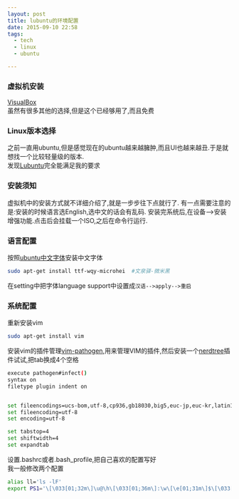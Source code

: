 ```yaml
---
layout: post
title: lubuntu的环境配置
date: 2015-09-10 22:58
tags:
  - tech
  - linux
  - ubuntu

---
```


### 虚拟机安装

[VisualBox](https://www.virtualbox.org)  
虽然有很多其他的选择,但是这个已经够用了,而且免费

### Linux版本选择
之前一直用ubuntu,但是感觉现在的ubuntu越来越臃肿,而且UI也越来越丑.于是就想找一个比较轻量级的版本.  
发现[Lubuntu](http://lubuntu.net/)完全能满足我的要求

### 安装须知
虚拟机中的安装方式就不详细介绍了,就是一步步往下点就行了.
有一点需要注意的是:安装的时候语言选English,选中文的话会有乱码.
安装完系统后,在设备-->安装增强功能.点击后会挂载一个ISO,之后在命令行运行. 

### 语言配置
按照[ubuntu中文字体](http://wiki.ubuntu.com.cn/%E5%AD%97%E4%BD%93)安装中文字体

```sh
sudo apt-get install ttf-wqy-microhei  #文泉驿-微米黑
```

在setting中把字体language support中设置成`汉语-->apply-->重启`  

### 系统配置
重新安装vim

```sh
sudo apt-get install vim
```

安装vim的插件管理[vim-pathogen](https://github.com/tpope/vim-pathogen),用来管理VIM的插件,然后安装一个[nerdtree](https://github.com/scrooloose/nerdtree)插件试试,把tab换成4个空格

```sh
execute pathogen#infect()
syntax on
filetype plugin indent on


set fileencodings=ucs-bom,utf-8,cp936,gb18030,big5,euc-jp,euc-kr,latin1
set fileencoding=utf-8
set encoding=utf-8

set tabstop=4
set shiftwidth=4
set expandtab
```

设置.bashrc或者.bash_profile,把自己喜欢的配置写好  
我一般修改两个配置

```sh
alias ll='ls -lF'
export PS1='\[\033[01;32m\]\u@\h\[\033[01;36m\]:\w\[\e[01;31m\]$\[\033[00m\] '
```
